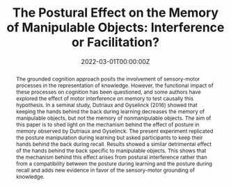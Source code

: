 ---
abstract: "The grounded cognition approach posits the involvement of sensory-motor processes in the representation of knowledge. However, the functional impact of these processes on cognition has been questioned, and some authors have explored the effect of motor interference on memory to test causally this hypothesis. In a seminal study, Dutriaux and Gyselinck (2016) showed that keeping the hands behind the back during learning decreases the memory of manipulable objects, but not the memory of nonmanipulable objects. The aim of this paper is to shed light on the mechanism behind the effect of posture in memory observed by Dutriaux and Gyselinck. The present experiment replicated the posture manipulation during learning but asked participants to keep their hands behind the back during recall. Results showed a similar detrimental effect of the hands behind the back specific to manipulable objects. This shows that the mechanism behind this effect arises from postural interference rather than from a compatibility between the posture during learning and the posture during recall and adds new evidence in favor of the sensory-motor grounding of knowledge."
authors:
- Dutriaux, L.
- Gyselinck, V.
date: "2022-03-01T00:00:00Z"
doi: ""
featured: false
image:
  caption: ""
  focal_point: ""
  preview_only: true
projects: []
publication: 'Experimental Psychology'
publication_short: ""
publication_types:
- "2"
publishDate: "2022-03-01T00:00:00Z"
slides: ""
summary: ""
tags:
- Source Themes
title: "The Postural Effect on the Memory of Manipulable Objects: Interference or Facilitation?"
url_code: ""
url_dataset: "https://osf.io/be6yc/"
url_pdf: https://econtent.hogrefe.com/doi/full/10.1027/1618-3169/a000537
url_poster: ""
url_project: ""
url_slides: ""
url_source: ""
url_video: ""
---